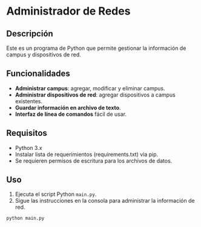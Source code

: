 # Administrador de Redes

## Descripción

Este es un programa de Python que permite gestionar la información de campus y dispositivos de red.

## Funcionalidades

- **Administrar campus**: agregar, modificar y eliminar campus.
- **Administrar dispositivos de red**: agregar dispositivos a campus existentes.
- **Guardar información en archivo de texto**.
- **Interfaz de línea de comandos** fácil de usar.

## Requisitos

- Python 3.x
- Instalar lista de requerimientos (requirements.txt) via pip.
- Se requieren permisos de escritura para los archivos de datos.

## Uso

1. Ejecuta el script Python `main.py`.
2. Sigue las instrucciones en la consola para administrar la información de red.

```bash
python main.py
